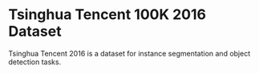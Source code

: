 # Tsinghua Tencent 100K 2016 Dataset

Tsinghua Tencent 2016 is a dataset for instance segmentation and object detection tasks.